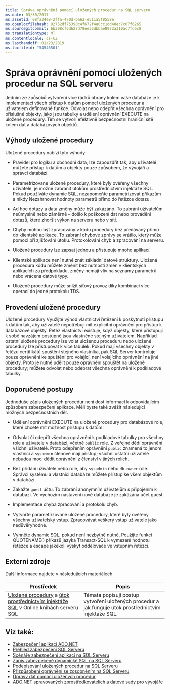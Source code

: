 ```yaml
---
title: Správa oprávnění pomocí uložených procedur na SQL serveru
ms.date: 03/30/2017
ms.assetid: 08fa34e8-2ffa-470d-ba62-e511a5f8558e
ms.openlocfilehash: 92752df75390c4f672f4a0cc1dd48ec7c07f6265
ms.sourcegitcommit: 6b308cf6d627d78ee36dbbae8972a310ac7fd6c8
ms.translationtype: MT
ms.contentlocale: cs-CZ
ms.lasthandoff: 01/23/2019
ms.locfileid: "54546501"
---
```

# <a name="managing-permissions-with-stored-procedures-in-sql-server"></a>Správa oprávnění pomocí uložených procedur na SQL serveru
Jedním ze způsobů vytvoření více řádků obrany kolem vaše databáze je k implementaci všech přístup k datům pomocí uložených procedur a uživatelem definované funkce. Odvolat nebo odepřít všechna oprávnění pro příslušné objekty, jako jsou tabulky a udělení oprávnění EXECUTE na uložené procedury. Tím se vytvoří efektivně bezpečnostní hraniční sítě kolem dat a databázových objektů.  
  
## <a name="stored-procedure-benefits"></a>Výhody uložené procedury  
 Uložené procedury nabízí tyto výhody:  
  
-   Pravidel pro logiku a obchodní data, lze zapouzdřit tak, aby uživatelé můžete přístup k datům a objekty pouze způsobem, že vývojáři a správci databází.  
  
-   Parametrizované uložené procedury, které byly ověřeny všechny uživatele, je možné zabránit útokům prostřednictvím injektáže SQL. Pokud používáte dynamic SQL, nezapomeňte parametrizovat příkazům a nikdy Nezahrnovat hodnoty parametrů přímo do řetězce dotazu.  
  
-   Ad hoc dotazy a data změny může být zakázáno. To zabrání uživatelům neúmyslně nebo záměrně – došlo k poškození dat nebo provádění dotazů, které zhoršit výkon na serveru nebo v síti.  
  
-   Chyby mohou být zpracovány v kódu procedury bez předávaný přímo do klientské aplikace. To zabrání chybové zprávy se vrátilo, který může pomoci při zjišťování útoku. Protokolování chyb a zpracování na serveru.  
  
-   Uložené procedury lze zapsat jednou a přistupuje mnoho aplikací.  
  
-   Klientské aplikace není nutné znát základní datové struktury. Uložená procedura kódu můžete změnit bez nutnosti změn v klientských aplikacích za předpokladu, změny nemají vliv na seznamy parametrů nebo vrácena datové typy.  
  
-   Uložené procedury může snížit síťový provoz díky kombinaci více operací do jedné protokolu TDS.  
  
## <a name="stored-procedure-execution"></a>Provedení uložené procedury  
 Uložené procedury Využijte výhod vlastnictví řetězení k poskytnutí přístupu k datům tak, aby uživatelé nepotřebují mít explicitní oprávnění pro přístup k databázové objekty. Řetěz vlastnictví existuje, když objekty, které přistupují k sobě navzájem postupně jsou vlastněné stejným uživatelem. Například ostatní uložené procedury lze volat uloženou proceduru nebo uložené procedury lze přistupovat k více tabulek. Pokud mají všechny objekty v řetězu certifikátů spuštění stejného vlastníka, pak SQL Server kontroluje pouze oprávnění ke spuštění pro volající, není volajícího oprávnění na jiné objekty. Proto je nutné udělit pouze oprávnění spouštět na uložené procedury; můžete odvolat nebo odebrat všechna oprávnění k podkladové tabulky.  
  
## <a name="best-practices"></a>Doporučené postupy  
 Jednoduše zápis uložených procedur není dost informací k odpovídajícím způsobem zabezpečení aplikace. Měli byste také zvážit následující možných bezpečnostních děr.  
  
-   Udělení oprávnění EXECUTE na uložené procedury pro databázové role, které chcete mít možnost přístupu k datům.  
  
-   Odvolat či odepřít všechna oprávnění k podkladové tabulky pro všechny role a uživatele v databázi, včetně `public` role. Z veřejné dědí oprávnění všichni uživatelé. Proto odepřením oprávnění `public` znamená to jenom vlastníci a `sysadmin` členové mají přístup; všichni ostatní uživatelé nebudou moci dědit oprávnění z členství v jiných rolích.  
  
-   Bez přidání uživatele nebo role, aby `sysadmin` nebo `db_owner` role. Správci systému a vlastníci databáze můžete přístup ke všem objektům v databázi.  
  
-   Zakažte `guest` účtu. To zabrání anonymním uživatelům s připojením k databázi. Ve výchozím nastavení nové databáze je zakázána účet guest.  
  
-   Implementace chyba zpracování a protokolu chyb.  
  
-   Vytvořte parametrizované uložené procedury, které byly ověřeny všechny uživatelský vstup. Zpracovávat veškerý vstup uživatele jako nedůvěryhodné.  
  
-   Vyhněte dynamic SQL, pokud není nezbytně nutné. Použijte funkci QUOTENAME() příkazů jazyka Transact-SQL k vymezení hodnotu řetězce a escape jakékoli výskyt oddělovače ve vstupním řetězci.  
  
## <a name="external-resources"></a>Externí zdroje  
 Další informace najdete v následujících materiálech.  
  
|Prostředek|Popis|  
|--------------|-----------------|  
|[Uložené procedury](/sql/relational-databases/stored-procedures/stored-procedures-database-engine) a [útok prostřednictvím injektáže SQL](https://go.microsoft.com/fwlink/?LinkId=98234) v Online knihách serveru SQL|Témata popisují postup vytvoření uložených procedur a jak funguje útok prostřednictvím injektáže SQL.|  
  
## <a name="see-also"></a>Viz také:
- [Zabezpečení aplikací ADO.NET](../../../../../docs/framework/data/adonet/securing-ado-net-applications.md)
- [Přehled zabezpečení SQL Serveru](../../../../../docs/framework/data/adonet/sql/overview-of-sql-server-security.md)
- [Scénáře zabezpečení aplikací na SQL Serveru](../../../../../docs/framework/data/adonet/sql/application-security-scenarios-in-sql-server.md)
- [Zápis zabezpečené dynamické SQL na SQL Serveru](../../../../../docs/framework/data/adonet/sql/writing-secure-dynamic-sql-in-sql-server.md)
- [Podepisování uložených procedur na SQL Serveru](../../../../../docs/framework/data/adonet/sql/signing-stored-procedures-in-sql-server.md)
- [Přizpůsobení oprávnění se zosobněním na SQL Serveru](../../../../../docs/framework/data/adonet/sql/customizing-permissions-with-impersonation-in-sql-server.md)
- [Úpravy dat pomocí uložených procedur](../../../../../docs/framework/data/adonet/modifying-data-with-stored-procedures.md)
- [ADO.NET spravovaných zprostředkovatelích a datové sady pro vývojáře](https://go.microsoft.com/fwlink/?LinkId=217917)
